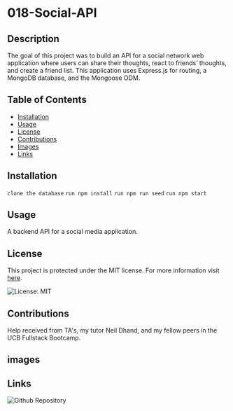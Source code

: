 # 018-Social-API


## Description

The goal of this project was to build an API for a social network web application where users can share their thoughts, react to friends’ thoughts, and create a friend list. This application uses Express.js for routing, a MongoDB database, and the Mongoose ODM.
 
## Table of Contents

- [Installation](#installation)
- [Usage](#usage)
- [License](#license)
- [Contributions](#contributions)
- [Images](#images)
- [Links](#links)

## Installation

`clone the database`
`run npm install`
`run npm run seed`
`run npm start`

## Usage

A backend API for a social media application.

## License

This project is protected under the MIT license.
For more information visit [here](https://opensource.org/licenses/MIT).

![License: MIT](https://img.shields.io/badge/License-MIT-yellow.svg)

## Contributions

Help received from TA's, my tutor Neil Dhand, and my fellow peers in the UCB Fullstack Bootcamp.

## images



## Links

![Github Repository](https://github.com/Gagucci/018-Social-API.git)